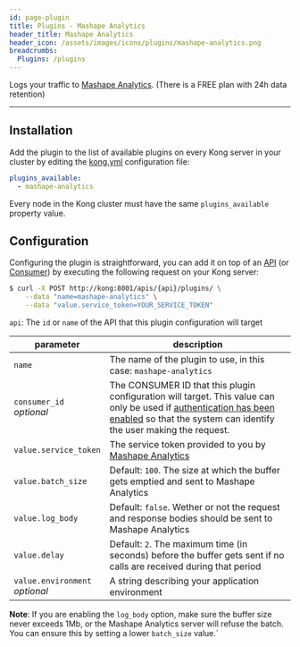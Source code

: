 ```yaml
---
id: page-plugin
title: Plugins - Mashape Analytics
header_title: Mashape Analytics
header_icon: /assets/images/icons/plugins/mashape-analytics.png
breadcrumbs:
  Plugins: /plugins
---
```


Logs your traffic to [Mashape Analytics][analytics]. (There is a FREE plan with 24h data retention)

---

## Installation

Add the plugin to the list of available plugins on every Kong server in your cluster by editing the [kong.yml][configuration] configuration file:

```yaml
plugins_available:
  - mashape-analytics
```

Every node in the Kong cluster must have the same `plugins_available` property value.

## Configuration

Configuring the plugin is straightforward, you can add it on top of an [API][api-object] (or [Consumer][consumer-object]) by executing the following request on your Kong server:

```bash
$ curl -X POST http://kong:8001/apis/{api}/plugins/ \
    --data "name=mashape-analytics" \
    --data "value.service_token=YOUR_SERVICE_TOKEN"
```

`api`: The `id` or `name` of the API that this plugin configuration will target

parameter                        | description
 ---                             | ---
`name`                           | The name of the plugin to use, in this case: `mashape-analytics`
`consumer_id`<br>*optional*      | The CONSUMER ID that this plugin configuration will target. This value can only be used if [authentication has been enabled][faq-authentication] so that the system can identify the user making the request.
`value.service_token`            | The service token provided to you by [Mashape Analytics][analytics]
`value.batch_size`               | Default: `100`. The size at which the buffer gets emptied and sent to Mashape Analytics
`value.log_body`                 | Default: `false`. Wether or not the request and response bodies should be sent to Mashape Analytics
`value.delay`                    | Default: `2`. The maximum time (in seconds) before the buffer gets sent if no calls are received during that period
`value.environment`<br>*optional*| A string describing your application environment

**Note**: If you are enabling the `log_body` option, make sure the buffer size never exceeds 1Mb, or the Mashape Analytics server will refuse the batch. You can ensure this by setting a lower `batch_size` value.`

[analytics]: https://apianalytics.com
[api-object]: /docs/{{site.data.kong_latest.version}}/admin-api/#api-object
[configuration]: /docs/{{site.data.kong_latest.version}}/configuration
[consumer-object]: /docs/{{site.data.kong_latest.version}}/admin-api/#consumer-object
[faq-authentication]: /docs/{{site.data.kong_latest.version}}/faq/#how-can-i-add-an-authentication-layer-on-a-microservice/api?
